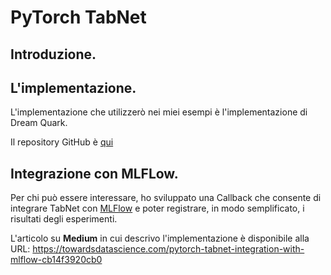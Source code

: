 # PyTorch TabNet

## Introduzione.

## L'implementazione.

L'implementazione che utilizzerò nei miei esempi è l'implementazione di Dream Quark.

Il repository GitHub è [qui](https://github.com/dreamquark-ai/tabnet)

## Integrazione con MLFLow.

Per chi può essere interessare, ho sviluppato una Callback che consente di integrare TabNet con [MLFlow](https://mlflow.org/) e poter registrare, in modo semplificato, i risultati degli esperimenti.

L'articolo su **Medium** in cui descrivo l'implementazione è disponibile alla URL: https://towardsdatascience.com/pytorch-tabnet-integration-with-mlflow-cb14f3920cb0

